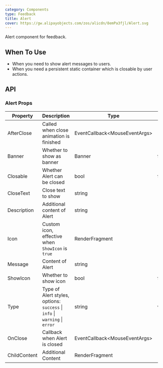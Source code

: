 ```yaml
---
category: Components
type: Feedback
title: Alert
cover: https://gw.alipayobjects.com/zos/alicdn/8emPa3fjl/Alert.svg
---
```


Alert component for feedback.

## When To Use

- When you need to show alert messages to users.
- When you need a persistent static container which is closable by user actions.

## API

### Alert Props

| Property | Description | Type | Default | Version |
| --- | --- | --- | --- | --- |
| AfterClose | Called when close animation is finished | EventCallback&lt;MouseEventArgs> | - |  |
| Banner | Whether to show as banner | Banner | false |  |
| Closable | Whether Alert can be closed | bool | false |  |
| CloseText | Close text to show | string | - |  |
| Description | Additional content of Alert | string | - |  |
| Icon | Custom icon, effective when `ShowIcon` is `true` | RenderFragment | - |  |
| Message | Content of Alert | string | - |  |
| ShowIcon | Whether to show icon | bool | false |  |
| Type | Type of Alert styles, options: `success` \| `info` \| `warning` \| `error` | string | warning |  |
| OnClose | Callback when Alert is closed | EventCallback&lt;MouseEventArgs> | - |  |
| ChildContent | Additional Content | RenderFragment | - |  |


